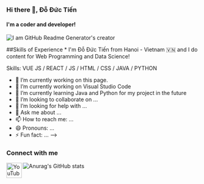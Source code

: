 ### Hi there 👋, Đỗ Đức Tiến
#### I'm a coder and developer!
![I am GitHub Readme Generator's creator](https://arturssmirnovs.github.io/github-profile-readme-generator/images/banner.png)

##Skills of Experience 
* 
I'm Đỗ Đức Tiến from Hanoi - Vietnam 🇻🇳 and I do content for Web Programming and Data Science!

Skills: VUE JS / REACT / JS / HTML / CSS / JAVA / PYTHON

- 🔭 I’m currently working on this page. 
- 🔭 I’m currently working on Visual Studio Code
- 🌱 I’m currently learning Java and Python for my project in the future
- 👯 I’m looking to collaborate on ...
- 🤔 I’m looking for help with ...
- 💬 Ask me about ...
- 📫 How to reach me: ...
- 😄 Pronouns: ...
- ⚡ Fun fact: ...
-->

### Connect with me
<img align="left" alt="YouTube" width="40px" src="https://user-images.githubusercontent.com/73741677/168469494-241016c1-5a9a-44f2-9101-a58d878f3f31.png"/>

![Anurag's GitHub stats](https://github-readme-stats.vercel.app/api?username=outlook1227&show_icons=true&theme=dark)
